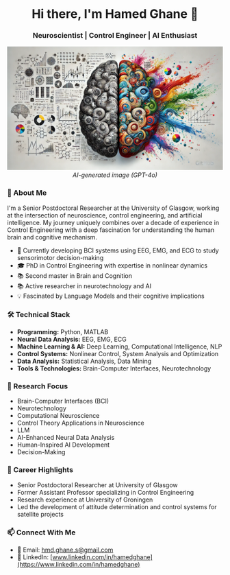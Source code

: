 <div align="center">
  <h1>Hi there, I'm Hamed Ghane 👋</h1>
  <h3>Neuroscientist | Control Engineer | AI Enthusiast</h3>
</div>

<div align="center">
  <img src="https://github.com/HamedGhaneS/HamedGhaneS/raw/main/Cover.webp" alt="Cover Image">
</div>


<div align="center">
  <i>AI-generated image (GPT-4o)</i>
</div>



### 🧠 About Me

I'm a Senior Postdoctoral Researcher at the University of Glasgow, working at the intersection of neuroscience, control engineering, and artificial intelligence. My journey uniquely combines over a decade of experience in Control Engineering with a deep fascination for understanding the human brain and cognitive mechanism.

- 🔬 Currently developing BCI systems using EEG, EMG, and ECG to study sensorimotor decision-making
- 🎓 PhD in Control Engineering with expertise in nonlinear dynamics
- 📚 Second master in Brain and Cognition
- 📚 Active researcher in neurotechnology and AI
- 💡 Fascinated by Language Models and their cognitive implications

### 🛠️ Technical Stack

- **Programming:** Python, MATLAB
- **Neural Data Analysis:** EEG, EMG, ECG
- **Machine Learning & AI:** Deep Learning, Computational Intelligence, NLP
- **Control Systems:** Nonlinear Control, System Analysis and Optimization
- **Data Analysis:** Statistical Analysis, Data Mining
- **Tools & Technologies:** Brain-Computer Interfaces, Neurotechnology

### 🎯 Research Focus

- Brain-Computer Interfaces (BCI)
- Neurotechnology
- Computational Neuroscience
- Control Theory Applications in Neuroscience
- LLM
- AI-Enhanced Neural Data Analysis
- Human-Inspired AI Development
- Decision-Making


### 🌟 Career Highlights

- Senior Postdoctoral Researcher at University of Glasgow
- Former Assistant Professor specializing in Control Engineering
- Research experience at University of Groningen
- Led the development of attitude determination and control systems for satellite projects

### 📫 Connect With Me

- 📧 Email: hmd.ghane.s@gmail.com
- 🔗 LinkedIn: [www.linkedin.com/in/hamedghane](https://www.linkedin.com/in/hamedghane)
  


